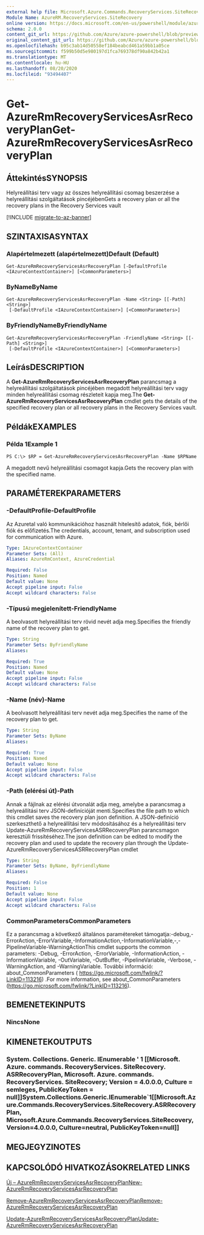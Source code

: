```yaml
---
external help file: Microsoft.Azure.Commands.RecoveryServices.SiteRecovery.dll-Help.xml
Module Name: AzureRM.RecoveryServices.SiteRecovery
online version: https://docs.microsoft.com/en-us/powershell/module/azurerm.recoveryservices.siterecovery/get-azurermrecoveryservicesasrrecoveryplan
schema: 2.0.0
content_git_url: https://github.com/Azure/azure-powershell/blob/preview/src/ResourceManager/RecoveryServices.SiteRecovery/Commands.RecoveryServices.SiteRecovery/help/Get-AzureRmRecoveryServicesAsrRecoveryPlan.md
original_content_git_url: https://github.com/Azure/azure-powershell/blob/preview/src/ResourceManager/RecoveryServices.SiteRecovery/Commands.RecoveryServices.SiteRecovery/help/Get-AzureRmRecoveryServicesAsrRecoveryPlan.md
ms.openlocfilehash: b95c3ab14d50558ef184beabcd461a59bb1a05ce
ms.sourcegitcommit: f599b50d5e980197d1fca769378df90a842b42a1
ms.translationtype: MT
ms.contentlocale: hu-HU
ms.lasthandoff: 08/20/2020
ms.locfileid: "93494407"
---
```

# <span data-ttu-id="eb93b-101">Get-AzureRmRecoveryServicesAsrRecoveryPlan</span><span class="sxs-lookup"><span data-stu-id="eb93b-101">Get-AzureRmRecoveryServicesAsrRecoveryPlan</span></span>

## <span data-ttu-id="eb93b-102">Áttekintés</span><span class="sxs-lookup"><span data-stu-id="eb93b-102">SYNOPSIS</span></span>
<span data-ttu-id="eb93b-103">Helyreállítási terv vagy az összes helyreállítási csomag beszerzése a helyreállítási szolgáltatások pincéjében</span><span class="sxs-lookup"><span data-stu-id="eb93b-103">Gets a recovery plan or all the recovery plans in the Recovery Services vault</span></span>

[!INCLUDE [migrate-to-az-banner](../../includes/migrate-to-az-banner.md)]

## <span data-ttu-id="eb93b-104">SZINTAXISA</span><span class="sxs-lookup"><span data-stu-id="eb93b-104">SYNTAX</span></span>

### <span data-ttu-id="eb93b-105">Alapértelmezett (alapértelmezett)</span><span class="sxs-lookup"><span data-stu-id="eb93b-105">Default (Default)</span></span>
```
Get-AzureRmRecoveryServicesAsrRecoveryPlan [-DefaultProfile <IAzureContextContainer>] [<CommonParameters>]
```

### <span data-ttu-id="eb93b-106">ByName</span><span class="sxs-lookup"><span data-stu-id="eb93b-106">ByName</span></span>
```
Get-AzureRmRecoveryServicesAsrRecoveryPlan -Name <String> [[-Path] <String>]
 [-DefaultProfile <IAzureContextContainer>] [<CommonParameters>]
```

### <span data-ttu-id="eb93b-107">ByFriendlyName</span><span class="sxs-lookup"><span data-stu-id="eb93b-107">ByFriendlyName</span></span>
```
Get-AzureRmRecoveryServicesAsrRecoveryPlan -FriendlyName <String> [[-Path] <String>]
 [-DefaultProfile <IAzureContextContainer>] [<CommonParameters>]
```

## <span data-ttu-id="eb93b-108">Leírás</span><span class="sxs-lookup"><span data-stu-id="eb93b-108">DESCRIPTION</span></span>
<span data-ttu-id="eb93b-109">A **Get-AzureRmRecoveryServicesAsrRecoveryPlan** parancsmag a helyreállítási szolgáltatások pincéjében megadott helyreállítási terv vagy minden helyreállítási csomag részleteit kapja meg.</span><span class="sxs-lookup"><span data-stu-id="eb93b-109">The **Get-AzureRmRecoveryServicesAsrRecoveryPlan** cmdlet gets the details of the specified recovery plan or all recovery plans in the Recovery Services vault.</span></span>

## <span data-ttu-id="eb93b-110">Példák</span><span class="sxs-lookup"><span data-stu-id="eb93b-110">EXAMPLES</span></span>

### <span data-ttu-id="eb93b-111">Példa 1</span><span class="sxs-lookup"><span data-stu-id="eb93b-111">Example 1</span></span>
```
PS C:\> $RP = Get-AzureRmRecoveryServicesAsrRecoveryPlan -Name $RPName
```

<span data-ttu-id="eb93b-112">A megadott nevű helyreállítási csomagot kapja.</span><span class="sxs-lookup"><span data-stu-id="eb93b-112">Gets the recovery plan with the specified name.</span></span>

## <span data-ttu-id="eb93b-113">PARAMÉTEREK</span><span class="sxs-lookup"><span data-stu-id="eb93b-113">PARAMETERS</span></span>

### <span data-ttu-id="eb93b-114">-DefaultProfile</span><span class="sxs-lookup"><span data-stu-id="eb93b-114">-DefaultProfile</span></span>
<span data-ttu-id="eb93b-115">Az Azuretal való kommunikációhoz használt hitelesítő adatok, fiók, bérlői fiók és előfizetés.</span><span class="sxs-lookup"><span data-stu-id="eb93b-115">The credentials, account, tenant, and subscription used for communication with Azure.</span></span>
```yaml
Type: IAzureContextContainer
Parameter Sets: (All)
Aliases: AzureRmContext, AzureCredential

Required: False
Position: Named
Default value: None
Accept pipeline input: False
Accept wildcard characters: False
```

### <span data-ttu-id="eb93b-116">-Típusú megjelenített</span><span class="sxs-lookup"><span data-stu-id="eb93b-116">-FriendlyName</span></span>
<span data-ttu-id="eb93b-117">A beolvasott helyreállítási terv rövid nevét adja meg.</span><span class="sxs-lookup"><span data-stu-id="eb93b-117">Specifies the friendly name of the recovery plan to get.</span></span>

```yaml
Type: String
Parameter Sets: ByFriendlyName
Aliases:

Required: True
Position: Named
Default value: None
Accept pipeline input: False
Accept wildcard characters: False
```

### <span data-ttu-id="eb93b-118">-Name (név)</span><span class="sxs-lookup"><span data-stu-id="eb93b-118">-Name</span></span>
<span data-ttu-id="eb93b-119">A beolvasott helyreállítási terv nevét adja meg.</span><span class="sxs-lookup"><span data-stu-id="eb93b-119">Specifies the name of the recovery plan to get.</span></span>

```yaml
Type: String
Parameter Sets: ByName
Aliases:

Required: True
Position: Named
Default value: None
Accept pipeline input: False
Accept wildcard characters: False
```

### <span data-ttu-id="eb93b-120">-Path (elérési út)</span><span class="sxs-lookup"><span data-stu-id="eb93b-120">-Path</span></span>
<span data-ttu-id="eb93b-121">Annak a fájlnak az elérési útvonalát adja meg, amelybe a parancsmag a helyreállítási terv JSON-definícióját menti.</span><span class="sxs-lookup"><span data-stu-id="eb93b-121">Specifies the file path to which this cmdlet saves the recovery plan json definition.</span></span> <span data-ttu-id="eb93b-122">A JSON-definíció szerkeszthető a helyreállítási terv módosításához és a helyreállítási terv Update-AzureRmRecoveryServicesASRRecoveryPlan parancsmagon keresztüli frissítéséhez.</span><span class="sxs-lookup"><span data-stu-id="eb93b-122">The json definition can be edited to modify the recovery plan and used to update the recovery plan through the Update-AzureRmRecoveryServicesASRRecoveryPlan cmdlet</span></span>

```yaml
Type: String
Parameter Sets: ByName, ByFriendlyName
Aliases:

Required: False
Position: 1
Default value: None
Accept pipeline input: False
Accept wildcard characters: False
```

### <span data-ttu-id="eb93b-123">CommonParameters</span><span class="sxs-lookup"><span data-stu-id="eb93b-123">CommonParameters</span></span>
<span data-ttu-id="eb93b-124">Ez a parancsmag a következő általános paramétereket támogatja:-debug,-ErrorAction,-ErrorVariable,-InformationAction,-InformationVariable,-,-PipelineVariable-WarningAction</span><span class="sxs-lookup"><span data-stu-id="eb93b-124">This cmdlet supports the common parameters: -Debug, -ErrorAction, -ErrorVariable, -InformationAction, -InformationVariable, -OutVariable, -OutBuffer, -PipelineVariable, -Verbose, -WarningAction, and -WarningVariable.</span></span> <span data-ttu-id="eb93b-125">További információ: about_CommonParameters ( https://go.microsoft.com/fwlink/?LinkID=113216) .</span><span class="sxs-lookup"><span data-stu-id="eb93b-125">For more information, see about_CommonParameters (https://go.microsoft.com/fwlink/?LinkID=113216).</span></span>

## <span data-ttu-id="eb93b-126">BEMENETEK</span><span class="sxs-lookup"><span data-stu-id="eb93b-126">INPUTS</span></span>

### <span data-ttu-id="eb93b-127">Nincs</span><span class="sxs-lookup"><span data-stu-id="eb93b-127">None</span></span>

## <span data-ttu-id="eb93b-128">KIMENETEK</span><span class="sxs-lookup"><span data-stu-id="eb93b-128">OUTPUTS</span></span>

### <span data-ttu-id="eb93b-129">System. Collections. Generic. IEnumerable ' 1 [[Microsoft. Azure. commands. RecoveryServices. SiteRecovery. ASRRecoveryPlan, Microsoft. Azure. commands. RecoveryServices. SiteRecovery; Version = 4.0.0.0, Culture = semleges, PublicKeyToken = null]]</span><span class="sxs-lookup"><span data-stu-id="eb93b-129">System.Collections.Generic.IEnumerable\`1[[Microsoft.Azure.Commands.RecoveryServices.SiteRecovery.ASRRecoveryPlan, Microsoft.Azure.Commands.RecoveryServices.SiteRecovery, Version=4.0.0.0, Culture=neutral, PublicKeyToken=null]]</span></span>

## <span data-ttu-id="eb93b-130">MEGJEGYZI</span><span class="sxs-lookup"><span data-stu-id="eb93b-130">NOTES</span></span>

## <span data-ttu-id="eb93b-131">KAPCSOLÓDÓ HIVATKOZÁSOK</span><span class="sxs-lookup"><span data-stu-id="eb93b-131">RELATED LINKS</span></span>

[<span data-ttu-id="eb93b-132">Új – AzureRmRecoveryServicesAsrRecoveryPlan</span><span class="sxs-lookup"><span data-stu-id="eb93b-132">New-AzureRmRecoveryServicesAsrRecoveryPlan</span></span>](./New-AzureRmRecoveryServicesAsrRecoveryPlan.md)

[<span data-ttu-id="eb93b-133">Remove-AzureRmRecoveryServicesAsrRecoveryPlan</span><span class="sxs-lookup"><span data-stu-id="eb93b-133">Remove-AzureRmRecoveryServicesAsrRecoveryPlan</span></span>](./Remove-AzureRmRecoveryServicesAsrRecoveryPlan.md)

[<span data-ttu-id="eb93b-134">Update-AzureRmRecoveryServicesAsrRecoveryPlan</span><span class="sxs-lookup"><span data-stu-id="eb93b-134">Update-AzureRmRecoveryServicesAsrRecoveryPlan</span></span>](./Update-AzureRmRecoveryServicesAsrRecoveryPlan.md)
